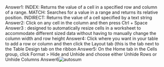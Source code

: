 Answer1: INDEX: Returns the value of a cell in a specified row and column of a range.
MATCH: Searches for a value in a range and returns its relative position.
INDIRECT: Returns the value of a cell specified by a text string
Answer2: Click on any cell in the column and then press Ctrl + Space
Answer3 : designed to automatically resize cells in a worksheet to accommodate different sized data without having to manually change the column width and row height
Answer4: Click where you want in your table to add a row or column and then click the Layout tab (this is the tab next to the Table Design tab on the ribbon
Answer5: On the Home tab in the Cells group, click Format > Hide and Unhide and choose either Unhide Rows or Unhide Columns
Answer6![autosum](https://github.com/Raju7646/Excel_Assignment--_7/assets/109983697/971fac39-d167-4939-b055-de1affbaa107)
